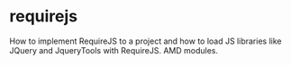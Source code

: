 requirejs
=========

How to implement RequireJS to a project and how to load JS libraries like JQuery and JqueryTools with RequireJS. AMD modules.
